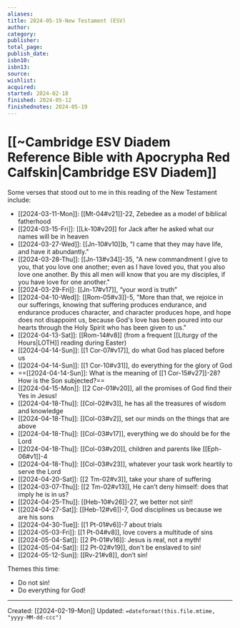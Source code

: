```yaml
---
aliases: 
title: 2024-05-19-New Testament (ESV)
author:
category:
publisher:
total_page:
publish_date:
isbn10:
isbn13:
source: 
wishlist: 
acquired: 
started: 2024-02-18
finished: 2024-05-12
finishednotes: 2024-05-19
---
```

# [[~Cambridge ESV Diadem Reference Bible with Apocrypha Red Calfskin|Cambridge ESV Diadem]]

Some verses that stood out to me in this reading of the New Testament include: 

- [[2024-03-11-Mon]]: [[Mt-04#v21]]-22, Zebedee as a model of biblical fatherhood
- [[2024-03-15-Fri]]: [[Lk-10#v20]] for Jack after he asked what our names will be in heaven
- [[2024-03-27-Wed]]: [[Jn-10#v10]]b, "I came that they may have life, and have it abundantly."
- [[2024-03-28-Thu]]: [[Jn-13#v34]]-35, "A new commandment I give to you, that you love one another; even as I have loved you, that you also love one another. By this all men will know that you are my disciples, if you have love for one another."
- [[2024-03-29-Fri]]: [[Jn-17#v17]], “your word is truth”
- [[2024-04-10-Wed]]: [[Rom-05#v3]]-5, "More than that, we rejoice in our sufferings, knowing that suffering produces endurance, and endurance produces character, and character produces hope, and hope does not disappoint us, because God's love has been poured into our hearts through the Holy Spirit who has been given to us."
- [[2024-04-13-Sat]]: [[Rom-14#v8]] (from a frequent [[Liturgy of the Hours|LOTH]] reading during Easter)
- [[2024-04-14-Sun]]: [[1 Cor-07#v17]], do what God has placed before us 
- [[2024-04-14-Sun]]: [[1 Cor-10#v31]], do everything for the glory of God 
- ==[[2024-04-14-Sun]]: What is the meaning of [[1 Cor-15#v27]]-28? How is the Son subjected?==
- [[2024-04-15-Mon]]: [[2 Cor-01#v20]], all the promises of God find their Yes in Jesus!
- [[2024-04-18-Thu]]: [[Col-02#v3]], he has all the treasures of wisdom and knowledge 
- [[2024-04-18-Thu]]: [[Col-03#v2]], set our minds on the things that are above
- [[2024-04-18-Thu]]: [[Col-03#v17]], everything we do should be for the Lord 
- [[2024-04-18-Thu]]: [[Col-03#v20]], children and parents like [[Eph-06#v1]]-4
- [[2024-04-18-Thu]]: [[Col-03#v23]], whatever your task work heartily to serve the Lord 
- [[2024-04-20-Sat]]: [[2 Tm-02#v3]], take your share of suffering 
- [[2024-03-07-Thu]]: [[2 Tm-02#v13]], He can’t deny himself: does that imply he is in us?
- [[2024-04-25-Thu]]: [[Heb-10#v26]]-27, we better not sin!!
- [[2024-04-27-Sat]]: [[Heb-12#v6]]-7, God disciplines us because we are his sons 
- [[2024-04-30-Tue]]: [[1 Pt-01#v6]]-7 about trials
- [[2024-05-03-Fri]]: [[1 Pt-04#v8]], love covers a multitude of sins 
- [[2024-05-04-Sat]]: [[2 Pt-01#v16]]: Jesus is real, not a myth!
- [[2024-05-04-Sat]]: [[2 Pt-02#v19]], don't be enslaved to sin! 
- [[2024-05-12-Sun]]: [[Rv-21#v8]], don’t sin!

Themes this time: 
- Do not sin! 
- Do everything for God!

---
Created: [[2024-02-19-Mon]]
Updated: `=dateformat(this.file.mtime, "yyyy-MM-dd-ccc")`
